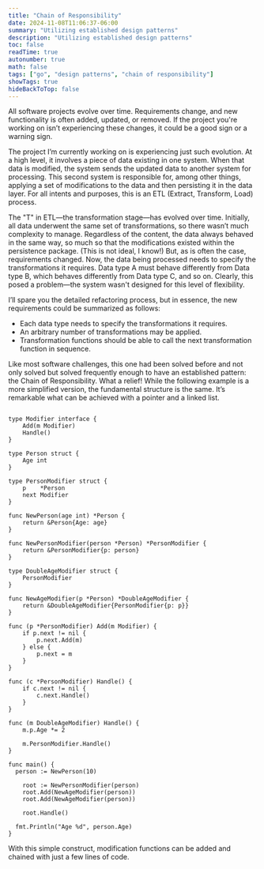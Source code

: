 ```yaml
---
title: "Chain of Responsibility"
date: 2024-11-08T11:06:37-06:00
summary: "Utilizing established design patterns"
description: "Utilizing established design patterns"
toc: false
readTime: true
autonumber: true
math: false
tags: ["go", "design patterns", "chain of responsibility"]
showTags: true
hideBackToTop: false
---
```


All software projects evolve over time. Requirements change, and new functionality is often added, updated, or removed. If the project you're working on isn’t experiencing these changes, it could be a good sign or a warning sign.

The project I’m currently working on is experiencing just such evolution. At a high level, it involves a piece of data existing in one system. When that data is modified, the system sends the updated data to another system for processing. This second system is responsible for, among other things, applying a set of modifications to the data and then persisting it in the data layer. For all intents and purposes, this is an ETL (Extract, Transform, Load) process.

The "T" in ETL—the transformation stage—has evolved over time. Initially, all data underwent the same set of transformations, so there wasn’t much complexity to manage. Regardless of the content, the data always behaved in the same way, so much so that the modifications existed within the persistence package. (This is not ideal, I know!) But, as is often the case, requirements changed. Now, the data being processed needs to specify the transformations it requires. Data type A must behave differently from Data type B, which behaves differently from Data type C, and so on. Clearly, this posed a problem—the system wasn't designed for this level of flexibility.

I’ll spare you the detailed refactoring process, but in essence, the new requirements could be summarized as follows:

- Each data type needs to specify the transformations it requires.
- An arbitrary number of transformations may be applied.
- Transformation functions should be able to call the next transformation function in sequence.

Like most software challenges, this one had been solved before and not only solved but solved frequently enough to have an established pattern: the Chain of Responsibility. What a relief! While the following example is a more simplified version, the fundamental structure is the same. It’s remarkable what can be achieved with a pointer and a linked list.


```golang

type Modifier interface {
	Add(m Modifier)
	Handle()
}

type Person struct {
	Age int
}

type PersonModifier struct {
	p    *Person
	next Modifier
}

func NewPerson(age int) *Person {
	return &Person{Age: age}
}

func NewPersonModifier(person *Person) *PersonModifier {
	return &PersonModifier{p: person}
}

type DoubleAgeModifier struct {
	PersonModifier
}

func NewAgeModifier(p *Person) *DoubleAgeModifier {
	return &DoubleAgeModifier{PersonModifier{p: p}}
}

func (p *PersonModifier) Add(m Modifier) {
	if p.next != nil {
		p.next.Add(m)
	} else {
		p.next = m
	}
}

func (c *PersonModifier) Handle() {
	if c.next != nil {
		c.next.Handle()
	}
}

func (m DoubleAgeModifier) Handle() {
	m.p.Age *= 2

	m.PersonModifier.Handle()
}

func main() {
  person := NewPerson(10)

	root := NewPersonModifier(person)
	root.Add(NewAgeModifier(person))
	root.Add(NewAgeModifier(person))

	root.Handle()

  fmt.Println("Age %d", person.Age)
}

```

With this simple construct, modification functions can be added and chained with just a few lines of code.
